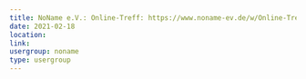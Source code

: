 ```yaml
---
title: NoName e.V.: Online-Treff: https://www.noname-ev.de/w/Online-Treff
date: 2021-02-18
location: 
link: 
usergroup: noname
type: usergroup
---
```

